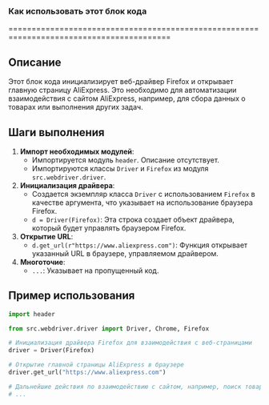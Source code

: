 ### Как использовать этот блок кода
=========================================================================================

Описание
-------------------------
Этот блок кода инициализирует веб-драйвер Firefox и открывает главную страницу AliExpress. Это необходимо для автоматизации взаимодействия с сайтом AliExpress, например, для сбора данных о товарах или выполнения других задач.

Шаги выполнения
-------------------------
1. **Импорт необходимых модулей**:
   - Импортируется модуль `header`. Описание отсутствует.
   - Импортируются классы `Driver` и `Firefox` из модуля `src.webdriver.driver`.
2. **Инициализация драйвера**:
   - Создается экземпляр класса `Driver` с использованием `Firefox` в качестве аргумента, что указывает на использование браузера Firefox.
   - `d = Driver(Firefox)`: Эта строка создает объект драйвера, который будет управлять браузером Firefox.
3. **Открытие URL**:
   - `d.get_url(r"https://www.aliexpress.com")`: Функция открывает указанный URL в браузере, управляемом драйвером.
4. **Многоточие**:
   - `...`: Указывает на пропущенный код.

Пример использования
-------------------------

```python
import header   

from src.webdriver.driver import Driver, Chrome, Firefox

# Инициализация драйвера Firefox для взаимодействия с веб-страницами
driver = Driver(Firefox)

# Открытие главной страницы AliExpress в браузере
driver.get_url("https://www.aliexpress.com")

# Дальнейшие действия по взаимодействию с сайтом, например, поиск товаров
# ...
```